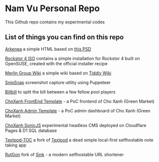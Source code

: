 # Nam Vu Personal Repo

This Github repo contains my experimental codes

## List of things you can find on this repo

[Arkenea](/arkenea/) a simple HTML based on [this PSD](https://dribbble.com/shots/2218540-Arkenea)

[Rockstor 4 ISO](https://github.com/vnt87/rockstor-4-iso) contains a simple installation for Rockstor 4 built on OpenSUSE, created with the official installer recipe

[Merlin Group Wiki](/wiki/noteself.html) a simple wiki based on [Tiddly Wiki](https://tiddlywiki.com/)

[SnipSnap](https://github.com/vnt87/snipsnap) screenshot capture utility using Puppeteer

[Billbill](https://github.com/vnt87/Billbill) to split the bill between a few fellow pool players

[ChoXanh FrontEnd Template](https://github.com/vnt87/team-marketplace-hub) - a PoC frontend of Cho Xanh (Green Market)

[ChoXanh Admin Template](https://github.com/vnt87/choxanh-admin-dashboard) - a PoC admin dashboard of Cho Xanh (Green Market)

[ChoXanh SonicJS](https://github.com/vnt87/choxanh-sonicjs) experimental headless CMS deployed on Cloudflare Pages & D1 SQL database

[Textpod-TOC](https://github.com/vnt87/textpod-toc) a fork of [Textpod](https://github.com/freetonik/textpod) a dead simple local-first selfhostable note taking app

[RutGon](https://github.com/vnt87/RutGon) fork of [Sink](https://github.com/ccbikai/Sink) - a modern selfhostable URL shortener
